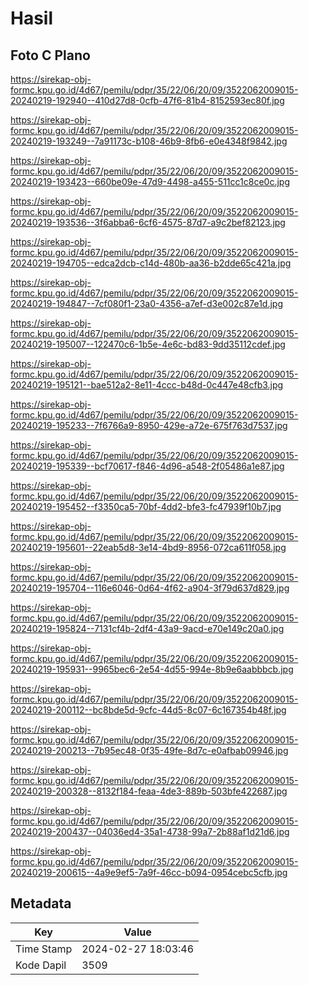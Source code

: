 # Hasil

## Foto C Plano

https://sirekap-obj-formc.kpu.go.id/4d67/pemilu/pdpr/35/22/06/20/09/3522062009015-20240219-192940--410d27d8-0cfb-47f6-81b4-8152593ec80f.jpg

https://sirekap-obj-formc.kpu.go.id/4d67/pemilu/pdpr/35/22/06/20/09/3522062009015-20240219-193249--7a91173c-b108-46b9-8fb6-e0e4348f9842.jpg

https://sirekap-obj-formc.kpu.go.id/4d67/pemilu/pdpr/35/22/06/20/09/3522062009015-20240219-193423--660be09e-47d9-4498-a455-511cc1c8ce0c.jpg

https://sirekap-obj-formc.kpu.go.id/4d67/pemilu/pdpr/35/22/06/20/09/3522062009015-20240219-193536--3f6abba6-6cf6-4575-87d7-a9c2bef82123.jpg

https://sirekap-obj-formc.kpu.go.id/4d67/pemilu/pdpr/35/22/06/20/09/3522062009015-20240219-194705--edca2dcb-c14d-480b-aa36-b2dde65c421a.jpg

https://sirekap-obj-formc.kpu.go.id/4d67/pemilu/pdpr/35/22/06/20/09/3522062009015-20240219-194847--7cf080f1-23a0-4356-a7ef-d3e002c87e1d.jpg

https://sirekap-obj-formc.kpu.go.id/4d67/pemilu/pdpr/35/22/06/20/09/3522062009015-20240219-195007--122470c6-1b5e-4e6c-bd83-9dd35112cdef.jpg

https://sirekap-obj-formc.kpu.go.id/4d67/pemilu/pdpr/35/22/06/20/09/3522062009015-20240219-195121--bae512a2-8e11-4ccc-b48d-0c447e48cfb3.jpg

https://sirekap-obj-formc.kpu.go.id/4d67/pemilu/pdpr/35/22/06/20/09/3522062009015-20240219-195233--7f6766a9-8950-429e-a72e-675f763d7537.jpg

https://sirekap-obj-formc.kpu.go.id/4d67/pemilu/pdpr/35/22/06/20/09/3522062009015-20240219-195339--bcf70617-f846-4d96-a548-2f05486a1e87.jpg

https://sirekap-obj-formc.kpu.go.id/4d67/pemilu/pdpr/35/22/06/20/09/3522062009015-20240219-195452--f3350ca5-70bf-4dd2-bfe3-fc47939f10b7.jpg

https://sirekap-obj-formc.kpu.go.id/4d67/pemilu/pdpr/35/22/06/20/09/3522062009015-20240219-195601--22eab5d8-3e14-4bd9-8956-072ca611f058.jpg

https://sirekap-obj-formc.kpu.go.id/4d67/pemilu/pdpr/35/22/06/20/09/3522062009015-20240219-195704--116e6046-0d64-4f62-a904-3f79d637d829.jpg

https://sirekap-obj-formc.kpu.go.id/4d67/pemilu/pdpr/35/22/06/20/09/3522062009015-20240219-195824--7131cf4b-2df4-43a9-9acd-e70e149c20a0.jpg

https://sirekap-obj-formc.kpu.go.id/4d67/pemilu/pdpr/35/22/06/20/09/3522062009015-20240219-195931--9965bec6-2e54-4d55-994e-8b9e6aabbbcb.jpg

https://sirekap-obj-formc.kpu.go.id/4d67/pemilu/pdpr/35/22/06/20/09/3522062009015-20240219-200112--bc8bde5d-9cfc-44d5-8c07-6c167354b48f.jpg

https://sirekap-obj-formc.kpu.go.id/4d67/pemilu/pdpr/35/22/06/20/09/3522062009015-20240219-200213--7b95ec48-0f35-49fe-8d7c-e0afbab09946.jpg

https://sirekap-obj-formc.kpu.go.id/4d67/pemilu/pdpr/35/22/06/20/09/3522062009015-20240219-200328--8132f184-feaa-4de3-889b-503bfe422687.jpg

https://sirekap-obj-formc.kpu.go.id/4d67/pemilu/pdpr/35/22/06/20/09/3522062009015-20240219-200437--04036ed4-35a1-4738-99a7-2b88af1d21d6.jpg

https://sirekap-obj-formc.kpu.go.id/4d67/pemilu/pdpr/35/22/06/20/09/3522062009015-20240219-200615--4a9e9ef5-7a9f-46cc-b094-0954cebc5cfb.jpg


## Metadata

| Key        | Value               |
| ---------- | ------------------- |
| Time Stamp | 2024-02-27 18:03:46 |
| Kode Dapil | 3509                |



